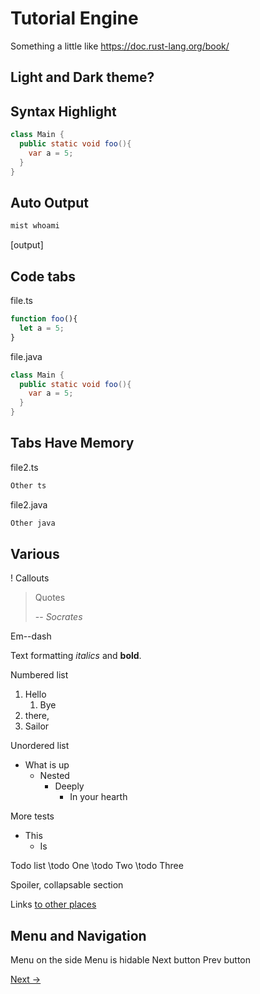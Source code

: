
# Tutorial Engine

Something a little like https://doc.rust-lang.org/book/

## Light and Dark theme?

## Syntax Highlight
```java
class Main {
  public static void foo(){
    var a = 5;
  }
}
```

## Auto Output

```sh
mist whoami
```
[output]


## Code tabs

file.ts
```typescript
function foo(){
  let a = 5;
}
```
file.java
```java
class Main {
  public static void foo(){
    var a = 5;
  }
}
```

## Tabs Have Memory

file2.ts
```typescript
Other ts
```
file2.java
```java
Other java
```

## Various

! Callouts



> Quotes
>
> -- _Socrates_

Em--dash

Text formatting *italics* and **bold**.

Numbered list
1. Hello
    1. Bye
1. there,
1. Sailor

Unordered list
* What is up
  * Nested
    * Deeply
        * In your hearth


More tests
- This
  - Is

Todo list
\todo One 
\todo Two 
\todo Three

Spoiler, collapsable section

Links [to other places](https://doc.rust-lang.org/book/#the-rust-programming-language)

## Menu and Navigation
Menu on the side
Menu is hidable
Next button
Prev button


[Next ->](chapter1/index.md)



